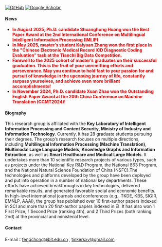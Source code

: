 
[![GitHub](https://img.shields.io/badge/GitHub-%23121011?style=for-the-badge&logo=github&logoColor=white)](https://github.com/beta-nlp)
[![Google Scholar](https://img.shields.io/badge/Google%20Scholar-%230A4D92?style=for-the-badge&logo=googlescholar&logoColor=white)](https://scholar.google.com/citations?user=WSqhHRYAAAAJ&hl=zh-CN&oi=ao)
<!-- [![知乎](https://img.shields.io/badge/%E7%9F%A5%E4%B9%8E-%231E2A2A?style=for-the-badge&logo=zhihu&logoColor=blue)](https://www.zhihu.com/people/ycr222/posts) -->


#### News

<!-- * <strong style="color:red;"><strong>欢送2025届硕士研究生顺利毕业.这是你们不懈努力和毅力的结晶，更是你们智慧和才华的体现。愿你们在接下来的人生道路上继续保持着对知识的热爱和追求，不断超越自我，创造更加辉煌的成就。愿你们的人生充满阳光，事业蒸蒸日上，前程似锦！</strong></strong>  -->

* <strong style="color:red;"><strong>In August 2025, Ph.D. candidate Shuanghong Huang won the Best Paper Award at the 2nd International Conference on Multilingual Intelligent Information Processing (IMLIP)</strong></strong> 
* <strong style="color:red;"><strong>In May 2025, master’s student  Kaiyuan Zhang won the first place in the "Chinese Electronic Medical Record ICD Diagnostic Coding Evaluation" task at the Tianchi Big Data Competition.</strong></strong> 
* <strong style="color:red;"><strong>Farewell to the 2025 cohort of master’s graduates on their successful graduation. This is the fruit of your unremitting efforts and perseverance. May you continue to hold fast to your passion for and pursuit of knowledge in the upcoming journey of life, constantly surpass yourselves, and achieve even more brilliant accomplishments!</strong></strong> 
* <strong style="color:red;"><strong>In November 2024, Ph.D. candidate Xuan Zhao won the Outstanding English Paper Award at the 20th China Conference on Machine Translation (CCMT2024)!</strong></strong> 



#### Biography

<!-- 本课题组隶属于信息智能处理与内容安全工信部重点实验室。目前有在读研究生23名。
课题组的研究聚焦于**多语信息处理（机器翻译）**、**多模态预训练语言模型**、**知识图谱和信息抽取**、**智慧健康与医疗大模型**等多个方向。承担国家重点研发计划项目、国家863计划项目、国家自然科学基金等各类科研项目10余项，作为核心骨干参与国防项目5项。所研制开发的技术和平台多个国家重点部门部署运行，突破了关键技术，取得了显著效果，产生了良好效益。在TKDE、KBS、SIGIR、EMNLP、AAAI等高水平国际期刊和会议发表一作论文SCI索引10余篇、EI索引20余篇。获省部级一等奖1奖、省部级二等奖1项（排名第4）、省部级三等奖2项（排名均为第2）、国防科技成果鉴定4项 -->


This research group is affiliated with the **Key Laboratory of Intelligent Information Processing and Content Security, Ministry of Industry and Information Technology**. Currently, it has 28 graduate students pursuing their degrees. The group’s research focuses on multiple directions, including **Multilingual Information Processing (Machine Translation)**, **Multimodal Large Language Models**, **Knowledge Graphs and Information Extraction**, as well as **Smart Healthcare and Medical Large Models**. It undertakes more than 10 scientific research projects of various types, such as projects under the National Key R&D Program, the National 863 Program, and the National Natural Science Foundation of China (NSFC).The technologies and platforms developed by the group have been deployed and put into operation in a number of national key departments. These efforts have achieved breakthroughs in key technologies, delivered remarkable results, and generated favorable social and economic benefits. In high-level international journals and conferences (e.g., TKDE, KBS, SIGIR, EMNLP, AAAI), the group has published over 10 first-author papers indexed in SCI and more than 20 first-author papers indexed in EI. It has also won 1 First Prize, 1 Second Prize (ranking 4th), and 2 Third Prizes (both ranking 2nd) at the provincial and ministerial level.

<!-- #### Research Interests -->



#### Contact<p id="contact-info"></p>
E-mail：fengchong@bit.edu.cn , tinkersxy@gmail.com
